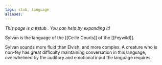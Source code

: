 ```yaml
---
tags: stub, language
aliases:
---
```


*This page is a #stub . You can help by expanding it!*

Sylvan is the language of the [[Ceilie Courts]] of the [[Feywild]].

Sylvan sounds more fluid than Elvish, and more complex. A creature who is non-fey has great difficulty maintaining conversation in this language, overwhelmed by the auditory and emotional input the language requires.